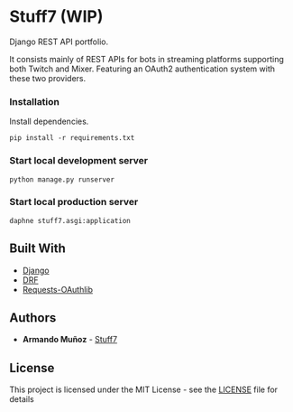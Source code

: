 # Stuff7 (WIP)

Django REST API portfolio.

It consists mainly of REST APIs for bots in streaming platforms supporting both Twitch and Mixer. Featuring an OAuth2 authentication system with these two providers.

### Installation

Install dependencies.
```
pip install -r requirements.txt
```

### Start local development server
```
python manage.py runserver
```

### Start local production server
```
daphne stuff7.asgi:application
```

## Built With
* [Django](https://www.djangoproject.com/)
* [DRF](https://www.django-rest-framework.org/)
* [Requests-OAuthlib](https://requests-oauthlib.readthedocs.io/en/latest/)

## Authors

* **Armando Muñoz** - [Stuff7](https://github.com/Stuff7)

## License

This project is licensed under the MIT License - see the [LICENSE](LICENSE) file for details
